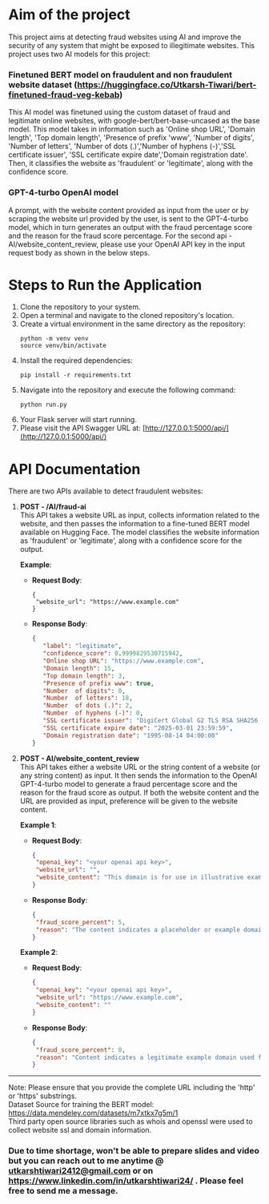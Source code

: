 # Aim of the project
This project aims at detecting fraud websites using AI and improve the security of any system that might be exposed to illegitimate websites. This project uses two AI models for this project:

### Finetuned BERT model on fraudulent and non fraudulent website dataset (https://huggingface.co/Utkarsh-Tiwari/bert-finetuned-fraud-veg-kebab) 
This AI model was finetuned using the custom dataset of fraud and legitimate online websites, with google-bert/bert-base-uncased as the base model. This model takes in information such as 'Online shop URL', 'Domain length', 'Top domain length', 'Presence of prefix 'www', 'Number  of digits', 'Number  of letters', 'Number  of dots (.)','Number  of hyphens (-)','SSL certificate issuer', 'SSL certificate expire date','Domain registration date'. Then, it classifies the website as 'fraudulent' or 'legitimate', along with the confidence score.

### GPT-4-turbo OpenAI model
A prompt, with the website content provided as input from the user or by scraping the website url provided by the user, is sent to the GPT-4-turbo model, which in turn generates an output with the fraud percentage score and the reason for the fraud score percentage. For the second api - AI/website_content_review, please use your OpenAI API key in the input request body as shown in the below steps.   
    
    
    
    
# Steps to Run the Application

1. Clone the repository to your system.
2. Open a terminal and navigate to the cloned repository's location.
3. Create a virtual environment in the same directory as the repository:
   ```
   python -m venv venv
   source venv/bin/activate
   ```
4. Install the required dependencies:
   ```
   pip install -r requirements.txt
   ```
5. Navigate into the repository and execute the following command:
   ```
   python run.py
   ```
6. Your Flask server will start running.
7. Please visit the API Swagger URL at: [http://127.0.0.1:5000/api/](http://127.0.0.1:5000/api/)
    
    
    
      
# API Documentation

There are two APIs available to detect fraudulent websites:

1. **POST - /AI/fraud-ai**  
   This API takes a website URL as input, collects information related to the website, and then passes the information to a fine-tuned BERT model available on Hugging Face. The model classifies the website information as 'fraudulent' or 'legitimate', along with a confidence score for the output.

   **Example**:
   - **Request Body**:  
     ```
     {
      "website_url": "https://www.example.com"
     }
     ```
   - **Response Body**:  
     ```json
     {
        "label": "legitimate",
        "confidence_score": 0.9999829530715942,
        "Online shop URL": "https://www.example.com",
        "Domain length": 15,
        "Top domain length": 3,
        "Presence of prefix www": true,
        "Number  of digits": 0,
        "Number  of letters": 18,
        "Number  of dots (.)": 2,
        "Number  of hyphens (-)": 0,
        "SSL certificate issuer": "DigiCert Global G2 TLS RSA SHA256 2020 CA1",
        "SSL certificate expire date": "2025-03-01 23:59:59",
        "Domain registration date": "1995-08-14 04:00:00"
     }
     ```

2. **POST - AI/website_content_review**  
   This API takes either a website URL or the string content of a website (or any string content) as input. It then sends the information to the OpenAI GPT-4-turbo model to generate a fraud percentage score and the reason for the fraud score as output. If both the website content and the URL are provided as input, preference will be given to the website content.

   **Example 1**:
   - **Request Body**:  
     ```json
     {
      "openai_key": "<your openai api key>",
      "website_url": "",
      "website_content": "This domain is for use in illustrative examples in documents. You may use this domain in literature without prior coordination or asking for permission."
     }
     ```
   - **Response Body**:  
     ```json
     {
      "fraud_score_percent": 5,
      "reason": "The content indicates a placeholder or example domain usage, generally not fraudulent but low risk due to lack of context."
     }
     ```

   **Example 2**:
   - **Request Body**:  
     ```json
     {
      "openai_key": "<your openai api key>",
      "website_url": "https://www.example.com",
      "website_content": ""
     }
     ```
   - **Response Body**:  
     ```json
     {
      "fraud_score_percent": 0,
      "reason": "Content indicates a legitimate example domain used for illustrative purposes."
     }
     ```

---

Note: Please ensure that you provide the complete URL including the 'http' or 'https' substrings.  
Dataset Source for training the BERT model: https://data.mendeley.com/datasets/m7xtkx7g5m/1  
Third party open source libraries such as whois and openssl were used to collect website ssl and domain information.   

### Due to time shortage, won't be able to prepare slides and video but you can reach out to me anytime @ utkarshtiwari2412@gmail.com or on https://www.linkedin.com/in/utkarshtiwari24/ . Please feel free to send me a message.
